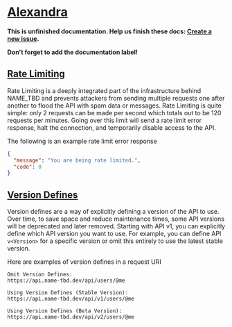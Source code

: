 [//]: # (TODO: Get a final name and domain and replace placeholder domains.)

[//]: # (To documentation maintainers)
[//]: # (Add heading anchors prefixed with "ax-")
[//]: # (Lint all Markdown if possible)
[//]: # (Limit yourself from using inline html)
[//]: # (Thanks for maintaining the docs)

# [Alexandra](#alexandra-ax)

**This is unfinished documentation. Help us finish these docs: [Create a new issue](https://github.com/Adelaide-Development/Docs/issues/new).**

**Don't forget to add the documentation label!**

## [Rate Limiting](#ax-rate_limit)

Rate Limiting is a deeply integrated part of the infrastructure behind NAME_TBD and prevents attackers from sending multiple requests one after another to flood the API with spam data or messages. Rate Limiting is quite simple: only 2 requests can be made per second which totals out to be 120 requests per minutes. Going over this limit will send a rate limit error response, halt the connection, and temporarily disable access to the API.

The following is an example rate limit error response
```json
{
  "message": "You are being rate limited.",
  "code": 0
}
```

## [Version Defines](#ax-v_def)

Version defines are a way of explicitly defining a version of the API to use. Over time, to save space and reduce maintenance times, some API versions will be deprecated and later removed. Starting with API v1, you can explicitly define which API version you want to use. For example, you can define API `v<Version>` for a specific version or omit this entirely to use the latest stable version.

Here are examples of version defines in a request URI
```
Omit Version Defines:
https://api.name-tbd.dev/api/users/@me

Using Version Defines (Stable Version):
https://api.name-tbd.dev/api/v1/users/@me

Using Version Defines (Beta Version):
https://api.name-tbd.dev/api/v2/users/@me
```
